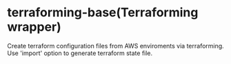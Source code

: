 # terraforming-base(Terraforming wrapper)

 Create terraform configuration files from AWS enviroments via terraforming. Use 'import' option to generate terraform state file. 
